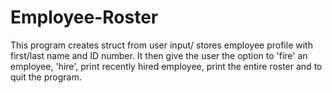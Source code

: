 # Employee-Roster
This program creates struct from user input/ stores employee profile with first/last name and ID number. It then give the user the option to 'fire' an employee, 'hire', print recently hired employee, print the entire roster and to quit the program.
